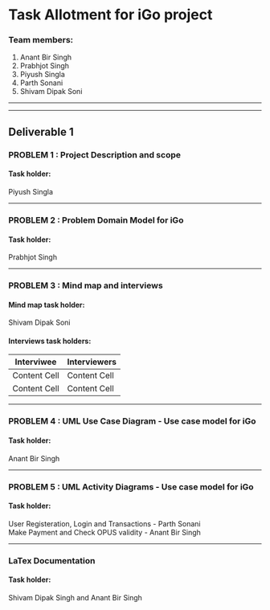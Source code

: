 # Task Allotment for iGo project



### Team members: 
1. Anant Bir Singh
2. Prabhjot Singh
3. Piyush Singla
4. Parth Sonani
5. Shivam Dipak Soni
-----------
----------------
## Deliverable 1

### PROBLEM 1 : Project Description and scope
#### Task holder:
Piyush Singla

-----------------


### PROBLEM 2 :  Problem Domain Model for iGo

#### Task holder:
Prabhjot Singh

-----------------

### PROBLEM 3 :  Mind map and interviews

#### Mind map task holder:
Shivam Dipak Soni

#### Interviews task holders:
| Interviwee  | Interviewers |
| ------------- | ------------- |
| Content Cell  | Content Cell  |
| Content Cell  | Content Cell  |

-----------------

### PROBLEM 4 : UML Use Case Diagram - Use case model for iGo

#### Task holder:
Anant Bir Singh

-----------------

### PROBLEM 5 :  UML Activity Diagrams - Use case model for iGo

#### Task holder:
User Registeration, Login and Transactions - Parth Sonani  
Make Payment and Check OPUS validity - Anant Bir Singh

-----------------
### LaTex Documentation

#### Task holder:
Shivam Dipak Singh and Anant Bir Singh


 
